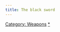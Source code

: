 ```yaml
---
title: The black sword
---
```


[Category: Weapons](Category:_Weapons "wikilink")
[\*](Category:_Slashing_weapons "wikilink")